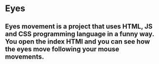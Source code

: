 # Eyes
## Eyes movement is a project that uses HTML, JS and CSS programming language in a funny way. You open the index HTMl and you can see how the eyes move following your mouse movements. 
